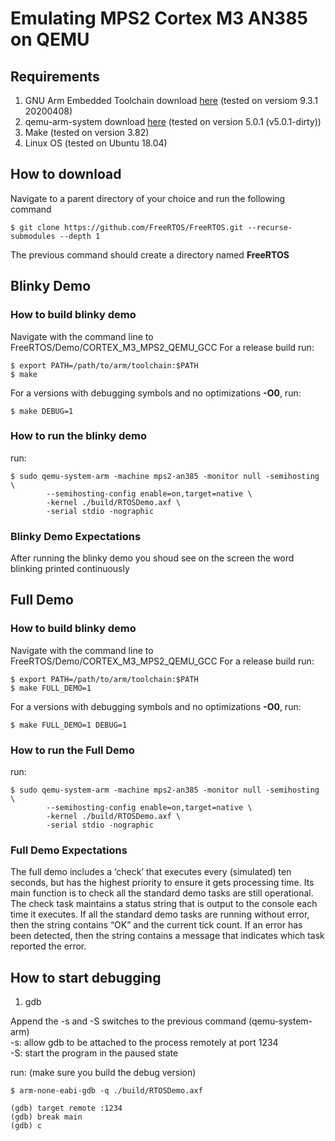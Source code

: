 # Emulating MPS2 Cortex M3 AN385 on QEMU

## Requirements
1. GNU Arm Embedded Toolchain download [here](https://developer.arm.com/tools-and-software/open-source-software/developer-tools/gnu-toolchain/gnu-rm/downloads) (tested on versiom 9.3.1 20200408)
3. qemu-arm-system download [here](https://www.qemu.org/download) (tested on version 5.0.1 (v5.0.1-dirty))
2. Make (tested on version 3.82)
4. Linux OS (tested on Ubuntu 18.04)

## How to download
Navigate to a parent directory of your choice and run the following command
```
$ git clone https://github.com/FreeRTOS/FreeRTOS.git --recurse-submodules --depth 1
```
The previous command should create a directory named **FreeRTOS**

## Blinky Demo
### How to build blinky demo
Navigate with the command line to FreeRTOS/Demo/CORTEX\_M3\_MPS2\_QEMU\_GCC
For a release build run:

```
$ export PATH=/path/to/arm/toolchain:$PATH
$ make
```
For a versions with debugging symbols and no optimizations **-O0**, run:
```
$ make DEBUG=1
```

### How to run the blinky demo
run:
```
$ sudo qemu-system-arm -machine mps2-an385 -monitor null -semihosting \
        --semihosting-config enable=on,target=native \
        -kernel ./build/RTOSDemo.axf \
        -serial stdio -nographic
```
### Blinky Demo Expectations
After running the blinky demo you shoud see on the screen the word blinking
printed continuously

## Full Demo
### How to build blinky demo
Navigate with the command line to FreeRTOS/Demo/CORTEX\_M3\_MPS2\_QEMU\_GCC
For a release build run:

```
$ export PATH=/path/to/arm/toolchain:$PATH
$ make FULL_DEMO=1
```
For a versions with debugging symbols and no optimizations **-O0**, run:
```
$ make FULL_DEMO=1 DEBUG=1
```

### How to run the Full Demo
run:
```
$ sudo qemu-system-arm -machine mps2-an385 -monitor null -semihosting \
        --semihosting-config enable=on,target=native \
        -kernel ./build/RTOSDemo.axf \
        -serial stdio -nographic
```
### Full Demo Expectations
The full demo includes a ‘check’ that executes every (simulated) ten seconds,
but has the highest priority to ensure it gets processing time. Its main
function is to check all the standard demo tasks are still operational. The
check task maintains a status string that is output to the console each time
it executes. If all the standard demo tasks are running without error, then
the string contains “OK” and the current tick count. If an error has been
detected, then the string contains a message that indicates which task
reported the error.

## How to start debugging
1. gdb
<P>
Append the -s and -S switches to the previous command (qemu-system-arm)<br>
-s: allow gdb to be attached to the process remotely at port 1234 <br>
-S: start the program in the paused state <br>

run: (make sure you build the debug version)
```
$ arm-none-eabi-gdb -q ./build/RTOSDemo.axf

(gdb) target remote :1234
(gdb) break main
(gdb) c
```
